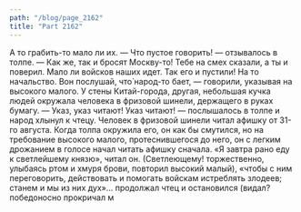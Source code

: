```yaml
---
path: "/blog/page_2162"
title: "Part 2162"
---
```


А то грабить-то мало ли их.
— Что пустое говорить! — отзывалось в толпе. — Как же, так и бросят Москву-то! Тебе на смех сказали, а ты и поверил. Мало ли войсков наших идет. Так его и пустили! На то начальство. Вон послушай, что̀ народ-то бает, — говорили, указывая на высокого малого.
У стены Китай-города, другая, небольшая кучка людей окружала человека в фризовой шинели, держащего в руках бумагу.
— Указ, указ читают! Указ читают! — послышалось в толпе и народ хлынул к чтецу.
Человек в фризовой шинели читал афишку от 31-го августа. Когда толпа окружила его, он как бы смутился, но на требование высокого малого, протеснившегося до него, он с легким дрожанием в голосе начал читать афишку сначала.
«Я завтра рано еду к светлейшему князю», читал он. (Светлеющему! торжественно, улыбаясь ртом и хмуря брови, повторил высокий малый), «чтобы с ним переговорить, действовать и помогать войскам истреблять злодеев; станем и мы из них дух»... продолжал чтец и остановился (видал? победоносно прокричал м
